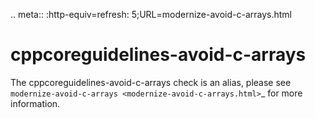 .. meta:: :http-equiv=refresh: 5;URL=modernize-avoid-c-arrays.html

cppcoreguidelines-avoid-c-arrays
================================

The cppcoreguidelines-avoid-c-arrays check is an alias, please see
`modernize-avoid-c-arrays <modernize-avoid-c-arrays.html>`\_ for more
information.
